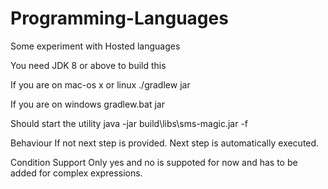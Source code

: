 # Programming-Languages
Some experiment with Hosted languages

You need JDK 8 or above to build this

If you are on mac-os x or linux
./gradlew jar

If you are on windows 
gradlew.bat jar

Should start the utility
java -jar build\libs\sms-magic.jar -f

Behaviour
If not next step is provided. Next step is automatically executed.

Condition Support
Only yes and no is suppoted for now and has to be added for complex expressions.



